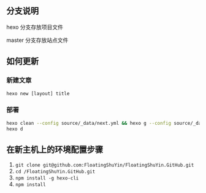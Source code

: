 ## 分支说明

hexo 分支存放项目文件

master 分支存放站点文件

##  如何更新

### 新建文章

`hexo new [layout] title`

### 部署

```bash
hexo clean --config source/_data/next.yml && hexo g --config source/_data/next.yml
hexo d
```



## 在新主机上的环境配置步骤


1. `git clone git@github.com:FloatingShuYin/FloatingShuYin.GitHub.git`
2. `cd /FloatingShuYin.GitHub.git`
3. `npm install -g hexo-cli`
4. `npm install `

